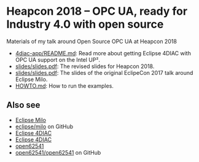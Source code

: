 # Heapcon 2018 – OPC UA, ready for Industry 4.0 with open source

Materials of my talk around Open Source OPC UA at Heapcon 2018

* [4diac-app/README.md](4diac-app/README.md): Read more about getting Eclipse 4DIAC with OPC UA support on the Intel UP².
* [slides/slides.pdf](slides/slides.pdf): The revised slides for Heapcon 2018.
* [slides/slides.pdf](slides/slides.pdf): The slides of the original EclipeCon 2017 talk around Eclipse Milo.
* [HOWTO.md](HOWTO.md): How to run the examples.

## Also see

* [Eclipse Milo](https://eclipse.org/milo)
* [eclipse/milo](https://github.com/eclipse/milo) on GitHub
* [Eclipse 4DIAC](https://eclipse.org/4diac)
* [Eclipse 4DIAC](https://eclipse.org/4diac)
* [open62541](https://open62541.org/)
* [open62541/open62541](https://github.com/open62541/open62541) on GitHub

